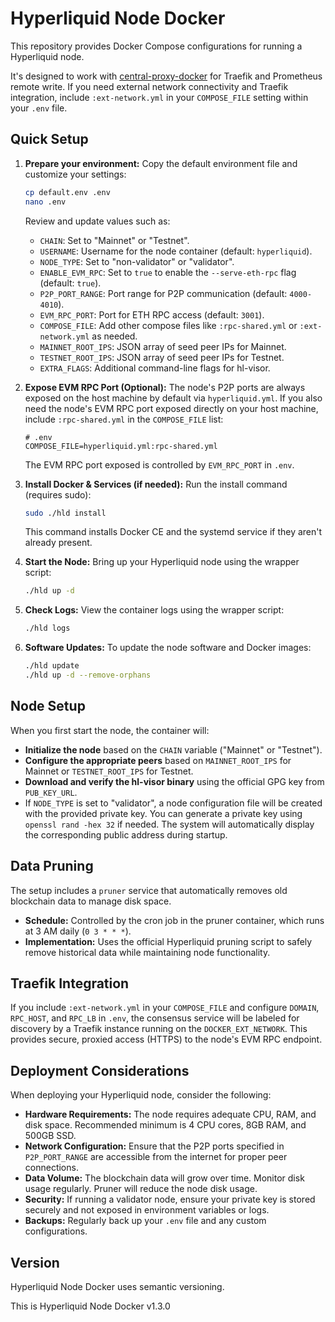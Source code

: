 # Hyperliquid Node Docker

This repository provides Docker Compose configurations for running a Hyperliquid node.

It's designed to work with [central-proxy-docker](https://github.com/CryptoManufaktur-io/central-proxy-docker) for Traefik and Prometheus remote write. If you need external network connectivity and Traefik integration, include `:ext-network.yml` in your `COMPOSE_FILE` setting within your `.env` file.

## Quick Setup

1.  **Prepare your environment:**
    Copy the default environment file and customize your settings:
    ```bash
    cp default.env .env
    nano .env
    ```
    Review and update values such as:
    *   `CHAIN`: Set to "Mainnet" or "Testnet".
    *   `USERNAME`: Username for the node container (default: `hyperliquid`).
    *   `NODE_TYPE`: Set to "non-validator" or "validator".
    *   `ENABLE_EVM_RPC`: Set to `true` to enable the `--serve-eth-rpc` flag (default: `true`).
    *   `P2P_PORT_RANGE`: Port range for P2P communication (default: `4000-4010`).
    *   `EVM_RPC_PORT`: Port for ETH RPC access (default: `3001`).
    *   `COMPOSE_FILE`: Add other compose files like `:rpc-shared.yml` or `:ext-network.yml` as needed.
    *   `MAINNET_ROOT_IPS`: JSON array of seed peer IPs for Mainnet.
    *   `TESTNET_ROOT_IPS`: JSON array of seed peer IPs for Testnet.
    *   `EXTRA_FLAGS`: Additional command-line flags for hl-visor.

2.  **Expose EVM RPC Port (Optional):**
    The node's P2P ports are always exposed on the host machine by default via `hyperliquid.yml`. If you also need the node's EVM RPC port exposed directly on your host machine, include `:rpc-shared.yml` in the `COMPOSE_FILE` list:
    ```env
    # .env
    COMPOSE_FILE=hyperliquid.yml:rpc-shared.yml
    ```
    The EVM RPC port exposed is controlled by `EVM_RPC_PORT` in `.env`.

3.  **Install Docker & Services (if needed):**
    Run the install command (requires sudo):
    ```bash
    sudo ./hld install
    ```
    This command installs Docker CE and the systemd service if they aren't already present.

4.  **Start the Node:**
    Bring up your Hyperliquid node using the wrapper script:
    ```bash
    ./hld up -d
    ```

5.  **Check Logs:**
    View the container logs using the wrapper script:
    ```bash
    ./hld logs
    ```

6.  **Software Updates:**
    To update the node software and Docker images:
    ```bash
    ./hld update
    ./hld up -d --remove-orphans
    ```

## Node Setup

When you first start the node, the container will:
*   **Initialize the node** based on the `CHAIN` variable ("Mainnet" or "Testnet").
*   **Configure the appropriate peers** based on `MAINNET_ROOT_IPS` for Mainnet or `TESTNET_ROOT_IPS` for Testnet.
*   **Download and verify the hl-visor binary** using the official GPG key from `PUB_KEY_URL`.
*   If `NODE_TYPE` is set to "validator", a node configuration file will be created with the provided private key. You can generate a private key using `openssl rand -hex 32` if needed. The system will automatically display the corresponding public address during startup.

## Data Pruning

The setup includes a `pruner` service that automatically removes old blockchain data to manage disk space.
*   **Schedule:** Controlled by the cron job in the pruner container, which runs at 3 AM daily (`0 3 * * *`).
*   **Implementation:** Uses the official Hyperliquid pruning script to safely remove historical data while maintaining node functionality.

## Traefik Integration

If you include `:ext-network.yml` in your `COMPOSE_FILE` and configure `DOMAIN`, `RPC_HOST`, and `RPC_LB` in `.env`, the consensus service will be labeled for discovery by a Traefik instance running on the `DOCKER_EXT_NETWORK`. This provides secure, proxied access (HTTPS) to the node's EVM RPC endpoint.

## Deployment Considerations

When deploying your Hyperliquid node, consider the following:

*   **Hardware Requirements:** The node requires adequate CPU, RAM, and disk space. Recommended minimum is 4 CPU cores, 8GB RAM, and 500GB SSD.
*   **Network Configuration:** Ensure that the P2P ports specified in `P2P_PORT_RANGE` are accessible from the internet for proper peer connections.
*   **Data Volume:** The blockchain data will grow over time. Monitor disk usage regularly. Pruner will reduce the node disk usage.
*   **Security:** If running a validator node, ensure your private key is stored securely and not exposed in environment variables or logs.
*   **Backups:** Regularly back up your `.env` file and any custom configurations.

## Version

Hyperliquid Node Docker uses semantic versioning.

This is Hyperliquid Node Docker v1.3.0